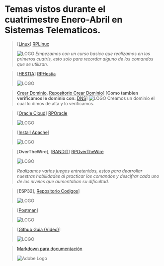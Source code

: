# **Temas vistos durante el cuatrimestre Enero-Abril en Sistemas Telematicos.**

>[[Linux](https://www.netacad.com)] [RPLinux](https://github.com/dannixpz/RepositorioLinux)
> 
>![LOGO](https://cdn.pixabay.com/photo/2013/07/13/11/43/tux-158547_1280.png)
>*Empezamos con un curso basico que realizamos en los primeros cuatris, esto solo para recordar alguno de los comandos que se utilizan.*
>


>[[HESTIA](https://hestiacp.com/?authuser=0)] [RPHestia]()
> 
>![LOGO](https://avatars.githubusercontent.com/u/44101440?v=4)


>[Crear Dominio](https://www.youtube.com/playlist?list=PL-aSvPEYgSGij1bg9HvlLZAJahMNGunX7&authuser=0), [Repositorio Crear Dominio](https://github.com/Ale1203-gg/CREACIONDOMINIO.git)]
> [**Como tambien verificamos le dominio con:** [DNS](https://www.whatsmydns.net/?authuser=0)]
>![LOGO](https://www.whatsmydns.net/images/logo-og.png)
>Creamos un dominio el cual lo dimos de alta y lo verificamos.


>[[Oracle Cloud](https://signup.oraclecloud.com/?verify_email=eyJhbGciOiJIUzI1NiJ9.eyJjYXB0Y2hhSnd0VG9rZW4iOiIiLCJsYXN0TmFtZSI6IlBpemFubyIsImNvdW50cnkiOiJNWCIsInN1YiI6Im9jaS1zaWdudXAiLCJpc3MiOiJodHRwczpcL1wvc2lnbnVwLm9yYWNsZWNsb3VkLmNvbSIsInNlbGVjdGVkUHJvbW9JZCI6IjIwMzg5ODAiLCJ1c2VyU2Vzc2lvbklkIjoic2lnbnVwX2Q0MmQ2OTEyLTdlZTctNDI3NS04ZjBmLWM1YWRmMTUyY2U1NiIsIm9yYWNsZUVtcGxveWVlIjpmYWxzZSwiZmlyc3ROYW1lIjoiRGFuaWVsIiwicmVmZXJyZXIiOiIiLCJpc09wYXlPdXRhZ2UiOmZhbHNlLCJleHAiOjE3MzYyNzYwODAsImlhdCI6MTczNjI3NDI4MCwiZW1haWwiOiIzMjMwMzAwOTVAdXBqci5lZHUubXgifQ.kVf6uuaz_UP0UrbujUzNaLbUQRiHOVYkFi4hc8EF4Og)] [RPOracle](https://github.com/dannixpz/RPOracleCloud/tree/main)
> 
>![LOGO](https://www.tecnovait.com/wp-content/uploads/2023/11/oracle-servicio-cloud.png)


>[[Install Apache](https://docs.oracle.com/en-us/iaas/developer-tutorials/tutorials/apache-on-ubuntu/01oci-ubuntu-apache-summary.htm?authuser=0)]
> 
>![LOGO](https://miro.medium.com/v2/resize:fit:1100/format:webp/1*qxZTRH7HBpr0KZwHLhcKOQ.png)


>[**OverTheWire**], [[BANDIT](https://overthewire.org/wargames/bandit/?authuser=0)] [RPOverTheWire](https://github.com/dannixpz/RPOverTheWire/tree/main)
> 
>![LOGO](https://miro.medium.com/v2/resize:fit:520/1*qO7TM0hqCq9UjfHghAxyiA.jpeg)
>
>*Realizamos varios juegos entretenidos, estos para dearrollar nuestras habilidades al practicar los comandos y descifrar cada uno de los niveles que aumentaban su dificultad.* 


>[**ESP32**],  [Repositorio Codigos](https://github.com/dannixpz/ESP32Codigos)]
> 
>![LOGO](https://apmelectronica.com/wp-content/uploads/2023/10/nodemcu-esp-32s-kit-785305-1024x1024.webp)


>[[Postman](https://www.postman.com/)]
> 
>![LOGO](https://miro.medium.com/v2/resize:fit:1100/format:webp/1*ap0NRizcKwuX5gfzKqEk6Q.png)


>[[Github Guia (Video)](https://www.youtube.com/watch?v=vlCXdvcgiE0&authuser=0)]
> 
>![LOGO](https://upload.wikimedia.org/wikipedia/commons/thumb/c/c2/GitHub_Invertocat_Logo.svg/270px-GitHub_Invertocat_Logo.svg.png)


>[Markdown para documentación](https://experienceleague.adobe.com/es/docs/contributor/contributor-guide/writing-essentials/markdown?authuser=0)
>
>![Adobe Logo](https://experienceleague.adobe.com/es/docs/contributor/contributor-guide/writing-essentials/media_1d1c88151339386fa11614941e90e65ddbe4dd0bb.png?width=2000&format=webply&optimize=medium)






